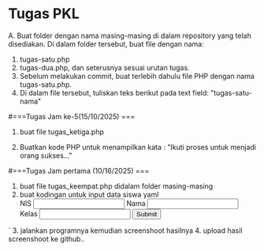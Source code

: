 # Tugas PKL
A. Buat folder dengan nama masing-masing di dalam repository yang telah disediakan.
Di dalam folder tersebut, buat file dengan nama:
1. tugas-satu.php
2. tugas-dua.php, dan seterusnya sesuai urutan tugas.
3. Sebelum melakukan commit, buat terlebih dahulu file PHP dengan nama tugas-satu.php.
4. Di dalam file tersebut, tuliskan teks berikut pada text field:
    "tugas-satu-nama"

#===Tugas Jam ke-5(15/10/2025) ===
1. buat file tugas_ketiga.php
   
3. Buatkan kode PHP  untuk menampilkan kata : "Ikuti proses untuk menjadi orang sukses..." 


#===Tugas Jam pertama (10/16/2025) ===
1. buat file tugas_keempat.php didalam folder masing-masing
2. buat kodingan untuk input data siswa 
yaml <form mothod="post">
    <label>NIS</label>
    <input type="text" name="nis">
    <label>Nama</label>
    <input type="text" name="nama">
    <label>Kelas</label>
    <input type="text" name="kelas">
    <button type="submit">Submit</button>
</form>`
3. jalankan programnya kemudian screenshoot hasilnya
4. upload hasil screenshoot ke github..

